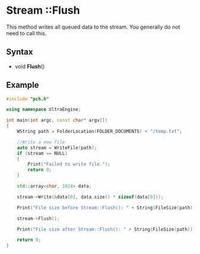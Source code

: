 # Stream ::Flush

This method writes all queued data to the stream. You generally do not need to call this.

## Syntax

- void **Flush**()

## Example

```c++
#include "pch.h"

using namespace UltraEngine;

int main(int argc, const char* argv[])
{
    WString path = FolderLocation(FOLDER_DOCUMENTS) + "/temp.txt";

    //Write a new file
    auto stream = WriteFile(path);
    if (stream == NULL)
    {
        Print("Failed to write file.");
        return 0;
    }

    std::array<char, 1024> data;

    stream->Write(&data[0], data.size() * sizeof(data[0]));

    Print("File size before Stream::Flush(): " + String(FileSize(path)));

    stream->Flush();

    Print("File size after Stream::Flush(): " + String(FileSize(path)));

    return 0;
}
```
